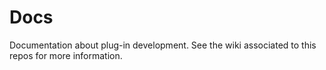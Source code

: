 # Docs
Documentation about plug-in development. See the wiki associated to this repos for more information.
